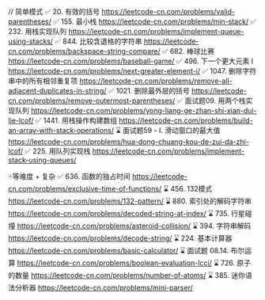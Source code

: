 // 简单模式
✅ 20. 有效的括号 https://leetcode-cn.com/problems/valid-parentheses/
✅ 155. 最小栈 https://leetcode-cn.com/problems/min-stack/
✅ 232. 用栈实现队列 https://leetcode-cn.com/problems/implement-queue-using-stacks/
✅ 844. 比较含退格的字符串 https://leetcode-cn.com/problems/backspace-string-compare/
✅ 682. 棒球比赛  https://leetcode-cn.com/problems/baseball-game/
✅ 496. 下一个更大元素 I https://leetcode-cn.com/problems/next-greater-element-i/
✅ 1047. 删除字符串中的所有相邻重复项  https://leetcode-cn.com/problems/remove-all-adjacent-duplicates-in-string/
✅ 1021. 删除最外层的括号   https://leetcode-cn.com/problems/remove-outermost-parentheses/
✅ 面试题09. 用两个栈实现队列  https://leetcode-cn.com/problems/yong-liang-ge-zhan-shi-xian-dui-lie-lcof/
✅ 1441. 用栈操作构建数组    https://leetcode-cn.com/problems/build-an-array-with-stack-operations/
⌛️ 面试题59 - I. 滑动窗口的最大值   https://leetcode-cn.com/problems/hua-dong-chuang-kou-de-zui-da-zhi-lcof/
✅ 225. 用队列实现栈  https://leetcode-cn.com/problems/implement-stack-using-queues/


🀄️等难度 + 复杂
✅ 636. 函数的独占时间    https://leetcode-cn.com/problems/exclusive-time-of-functions/
⌛️ 456. 132模式    https://leetcode-cn.com/problems/132-pattern/
⌛️ 880. 索引处的解码字符串  https://leetcode-cn.com/problems/decoded-string-at-index/
⌛️ 735. 行星碰撞    https://leetcode-cn.com/problems/asteroid-collision/
⌛️ 394. 字符串解码   https://leetcode-cn.com/problems/decode-string/
⌛️ 224. 基本计算器   https://leetcode-cn.com/problems/basic-calculator/
⌛️ 面试题 08.14. 布尔运算   https://leetcode-cn.com/problems/boolean-evaluation-lcci/
⌛️ 726. 原子的数量    https://leetcode-cn.com/problems/number-of-atoms/
⌛️ 385. 迷你语法分析器  https://leetcode-cn.com/problems/mini-parser/